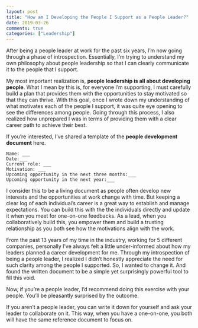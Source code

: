 ```yaml
---
layout: post
title: "How am I Developing the People I Support as a People Leader?"
date: 2019-03-26
comments: true
categories: ["Leadership"]
---
```


After being a people leader at work for the past six years, I’m now going through a phase of introspection. Essentially, I’m trying to understand my own philosophy about people leadership so that I can clearly communicate it to the people that I support.

My most important realization is, **people leadership is all about developing people**. What I mean by this is, for everyone I’m supporting, I must carefully build a plan that provides them with the opportunities to stay motivated so that they can thrive. With this goal, once I wrote down my understanding of what motivates each of the people I support, it was quite eye opening to see the differences among people. Going through this process, I also realized how unprepared I was in terms of providing them with a clear career path to achieve their best.

If you’re interested, I’ve shared a template of the **people development document** here.

```
Name: ___
Date:___
Current role: ___
Motivation: ___
Upcoming opportunity in the next three months:___
Upcoming opportunity in the next year:___
```

I consider this to be a living document as people often develop new interests and the opportunities at work change with time. But keeping a clear log of each individual’s career is a great way to establish and manage expectations. You can build this with the the individuals directly and update it when you meet for one-on-one feedbacks. As a lead, when you collaboratively build this, you empower them and build a trusting relationship as you both see how the motivations align with the work.

From the past 13 years of my time in the industry, working for 5 different companies, personally I’ve always felt a little under-informed about how my leaders planned a career development for me. Through my introspection of being a people leader, I realized I didn’t honestly appreciate the need for such clarity among the people I supported. So, I wanted to change it. And found the written document to be a simple yet surprisingly powerful tool to fill this void.

Now, if you’re a people leader, I’d recommend doing this exercise with your people. You’ll be pleasantly surprised by the outcome.

If you aren’t a people leader, you can write it down for yourself and ask your leader to collaborate on it. This way, when you have a one-on-one, you both will have the same reference document to focus on.
